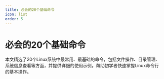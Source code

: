 ```yaml
---
title: 必会的20个基础命令
icon: list
order: 5
---
```


# 必会的20个基础命令

本文精选了20个Linux系统中最常用、最基础的命令，包括文件操作、目录管理、系统信息查看等方面，并提供详细的使用示例，帮助初学者快速掌握Linux命令行的基本操作。
